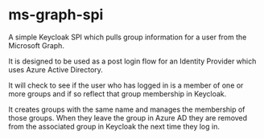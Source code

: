 # ms-graph-spi

A simple Keycloak SPI which pulls group information for a user from the Microsoft Graph.

It is designed to be used as a post login flow for an Identity Provider which uses Azure Active Directory.

It will check to see if the user who has logged in is a member of one or more groups and if so reflect that group membership in Keycloak.

It creates groups with the same name and manages the membership of those groups.  When they leave the group in Azure AD they are removed from the associated group in Keycloak the next time they log in.
